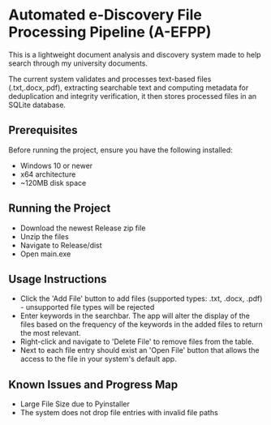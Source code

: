 # Automated e-Discovery File Processing Pipeline (A-EFPP)
This is a lightweight document analysis and discovery system made to help search through my university documents.

The current system validates and processes text-based files (.txt,.docx,.pdf), extracting searchable text and computing metadata for deduplication and integrity verification, it then stores processed files in an SQLite database.

## Prerequisites
Before running the project, ensure you have the following installed:
- Windows 10 or newer
- x64 architecture
- ~120MB disk space

## Running the Project
- Download the newest Release zip file
- Unzip the files
- Navigate to Release/dist
- Open main.exe

## Usage Instructions
- Click the 'Add File' button to add files (supported types: .txt, .docx, .pdf) - unsupported file types will be rejected
- Enter keywords in the searchbar. The app will alter the display of the files based on the frequency of the keywords in the added files to return the most relevant.
- Right-click and navigate to 'Delete File' to remove files from the table.
- Next to each file entry should exist an 'Open File' button that allows the access to the file in your system's default app.

## Known Issues and Progress Map
- Large File Size due to Pyinstaller
- The system does not drop file entries with invalid file paths

